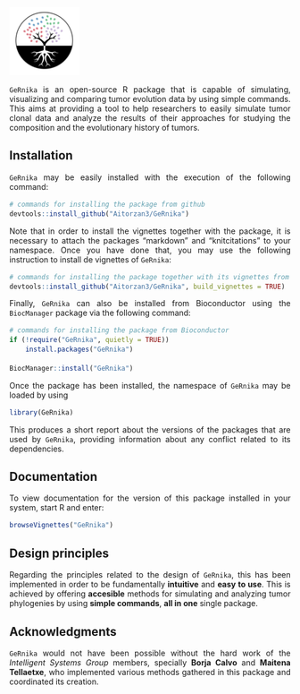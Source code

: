 
<style>
body {
text-align: justify}
</style>

<img src="inst/extdata/GeRnika.png" width="25%"/>

`GeRnika` is an open-source R package that is capable of simulating,
visualizing and comparing tumor evolution data by using simple commands.
This aims at providing a tool to help researchers to easily simulate
tumor clonal data and analyze the results of their approaches for studying the
composition and the evolutionary history of tumors.

## Installation

`GeRnika` may be easily installed with the execution of the following
command:

``` r
# commands for installing the package from github
devtools::install_github("Aitorzan3/GeRnika")
```

Note that in order to install the vignettes together with the package,
it is necessary to attach the packages “markdown” and “knitcitations” to
your namespace. Once you have done that, you may use the following
instruction to install de vignettes of `GeRnika`:

``` r
# commands for installing the package together with its vignettes from github
devtools::install_github("Aitorzan3/GeRnika", build_vignettes = TRUE)
```

Finally, `GeRnika` can also be installed from Bioconductor using the
`BiocManager` package via the following command:

``` r
# commands for installing the package from Bioconductor
if (!require("GeRnika", quietly = TRUE))
    install.packages("GeRnika")

BiocManager::install("GeRnika")
```

Once the package has been installed, the namespace of `GeRnika` may be
loaded by using

``` r
library(GeRnika)
```

This produces a short report about the versions of the packages that are
used by `GeRnika`, providing information about any conflict related to
its dependencies.

## Documentation

To view documentation for the version of this package installed in your
system, start R and enter:

``` r
browseVignettes("GeRnika")
```

## Design principles

Regarding the principles related to the design of `GeRnika`, this has
been implemented in order to be fundamentally **intuitive** and **easy
to use**. This is achieved by offering **accesible** methods for
simulating and analyzing tumor phylogenies by using **simple commands**,
**all in one** single package.

## Acknowledgments

`GeRnika` would not have been possible without the hard work of the
*Intelligent Systems Group* members, specially **Borja Calvo** and
**Maitena Tellaetxe**, who implemented various methods gathered in this
package and coordinated its creation.
